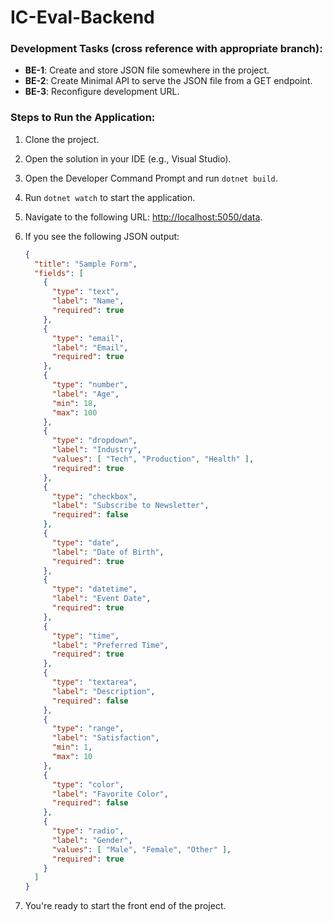 # IC-Eval-Backend

### Development Tasks (cross reference with appropriate branch):

- **BE-1**: Create and store JSON file somewhere in the project.
- **BE-2**: Create Minimal API to serve the JSON file from a GET endpoint.
- **BE-3**: Reconfigure development URL.

### Steps to Run the Application:

1. Clone the project.
2. Open the solution in your IDE (e.g., Visual Studio).
3. Open the Developer Command Prompt and run `dotnet build`.
4. Run `dotnet watch` to start the application.
5. Navigate to the following URL: [http://localhost:5050/data](http://localhost:5050/data).
6. If you see the following JSON output:

    ```json
    {
      "title": "Sample Form",
      "fields": [
        {
          "type": "text",
          "label": "Name",
          "required": true
        },
        {
          "type": "email",
          "label": "Email",
          "required": true
        },
        {
          "type": "number",
          "label": "Age",
          "min": 18,
          "max": 100
        },
        {
          "type": "dropdown",
          "label": "Industry",
          "values": [ "Tech", "Production", "Health" ],
          "required": true
        },
        {
          "type": "checkbox",
          "label": "Subscribe to Newsletter",
          "required": false
        },
        {
          "type": "date",
          "label": "Date of Birth",
          "required": true
        },
        {
          "type": "datetime",
          "label": "Event Date",
          "required": true
        },
        {
          "type": "time",
          "label": "Preferred Time",
          "required": true
        },
        {
          "type": "textarea",
          "label": "Description",
          "required": false
        },
        {
          "type": "range",
          "label": "Satisfaction",
          "min": 1,
          "max": 10
        },
        {
          "type": "color",
          "label": "Favorite Color",
          "required": false
        },
        {
          "type": "radio",
          "label": "Gender",
          "values": [ "Male", "Female", "Other" ],
          "required": true
        }
      ]
    }
    ```

7. You're ready to start the front end of the project.